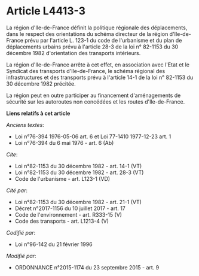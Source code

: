 # Article L4413-3

La région d'Ile-de-France définit la politique régionale des déplacements, dans le respect des orientations du schéma
directeur de la région d'Ile-de-France prévu par l'article L. 123-1 du code de l'urbanisme et du plan de déplacements urbains
prévu à l'article 28-3 de la loi n° 82-1153 du 30 décembre 1982 d'orientation des transports intérieurs. 

La région d'Ile-de-France arrête à cet effet, en association avec l'Etat et le Syndicat des transports d'Ile-de-France, le
schéma régional des infrastructures et des transports prévu à l'article 14-1 de la loi n° 82-1153 du 30 décembre 1982
précitée. 

La région peut en outre participer au financement d'aménagements de sécurité sur les autoroutes non concédées et les routes
d'Ile-de-France.

**Liens relatifs à cet article**

_Anciens textes_:

  - Loi n°76-394 1976-05-06 art. 6 et Loi 77-1410 1977-12-23 art. 1
  - Loi n°76-394 du 6 mai 1976 - art. 6 (Ab)

_Cite_:

  - Loi n°82-1153 du 30 décembre 1982 - art. 14-1 (VT)
  - Loi n°82-1153 du 30 décembre 1982 - art. 28-3 (VT)
  - Code de l'urbanisme - art. L123-1 (VD)

_Cité par_:

  - Loi n°82-1153 du 30 décembre 1982 - art. 21-1 (VT)
  - Décret n°2017-1156 du 10 juillet 2017 - art. 17
  - Code de l'environnement - art. R333-15 (V)
  - Code des transports - art. L1213-4 (V)

_Codifié par_:

  - Loi n°96-142 du 21 février 1996

_Modifié par_:

  - ORDONNANCE n°2015-1174 du 23 septembre 2015 - art. 9
